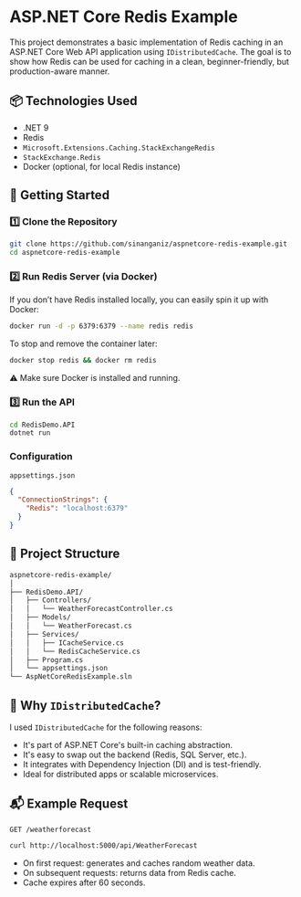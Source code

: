 # ASP.NET Core Redis Example

This project demonstrates a basic implementation of Redis caching in an ASP.NET Core Web API application using `IDistributedCache`. The goal is to show how Redis can be used for caching in a clean, beginner-friendly, but production-aware manner.

## 📦 Technologies Used

- .NET 9
- Redis
- `Microsoft.Extensions.Caching.StackExchangeRedis`
- `StackExchange.Redis`
- Docker (optional, for local Redis instance)

## 🚀 Getting Started

### 1️⃣ Clone the Repository

```bash
git clone https://github.com/sinanganiz/aspnetcore-redis-example.git
cd aspnetcore-redis-example
```

### 2️⃣ Run Redis Server (via Docker)

If you don’t have Redis installed locally, you can easily spin it up with Docker:

```bash
docker run -d -p 6379:6379 --name redis redis
```

To stop and remove the container later:

```bash
docker stop redis && docker rm redis
```

⚠️ Make sure Docker is installed and running.

### 3️⃣ Run the API

```bash
cd RedisDemo.API
dotnet run
```

### Configuration

```appsettings.json```

```json
{
  "ConnectionStrings": {
    "Redis": "localhost:6379"
  }
}
```

## 🧱 Project Structure

```bash
aspnetcore-redis-example/
│
├── RedisDemo.API/
│   ├── Controllers/
│   │   └── WeatherForecastController.cs
│   ├── Models/
│   │   └── WeatherForecast.cs
│   ├── Services/
│   │   ├── ICacheService.cs
│   │   └── RedisCacheService.cs
│   ├── Program.cs
│   └── appsettings.json
└── AspNetCoreRedisExample.sln
```

## 🧠 Why ``IDistributedCache``?

I used ``IDistributedCache`` for the following reasons:

- It's part of ASP.NET Core's built-in caching abstraction.
- It's easy to swap out the backend (Redis, SQL Server, etc.).
- It integrates with Dependency Injection (DI) and is test-friendly.
- Ideal for distributed apps or scalable microservices.

## 📬 Example Request

``GET /weatherforecast``

```bash
curl http://localhost:5000/api/WeatherForecast
```

- On first request: generates and caches random weather data.
- On subsequent requests: returns data from Redis cache.
- Cache expires after 60 seconds.

